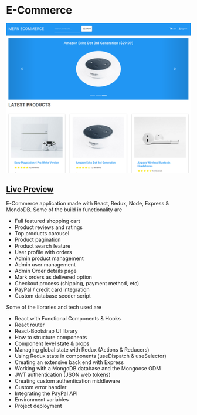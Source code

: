 # E-Commerce

![web](public/mern_homeScreen.png)

## [Live Preview](https://merncommercedny.herokuapp.com/)

E-Commerce application made with React, Redux, Node, Express & MondoDB. Some of the build in functionality are

- Full featured shopping cart
- Product reviews and ratings
- Top products carousel
- Product pagination
- Product search feature
- User profile with orders
- Admin product management
- Admin user management
- Admin Order details page
- Mark orders as delivered option
- Checkout process (shipping, payment method, etc)
- PayPal / credit card integration
- Custom database seeder script

Some of the libraries and tech used are

- React with Functional Components & Hooks
- React router
- React-Bootstrap UI library
- How to structure components
- Component level state & props
- Managing global state with Redux (Actions & Reducers)
- Using Redux state in components (useDispatch & useSelector)
- Creating an extensive back end with Express
- Working with a MongoDB database and the Mongoose ODM
- JWT authentication (JSON web tokens)
- Creating custom authentication middleware
- Custom error handler
- Integrating the PayPal API
- Environment variables
- Project deployment
